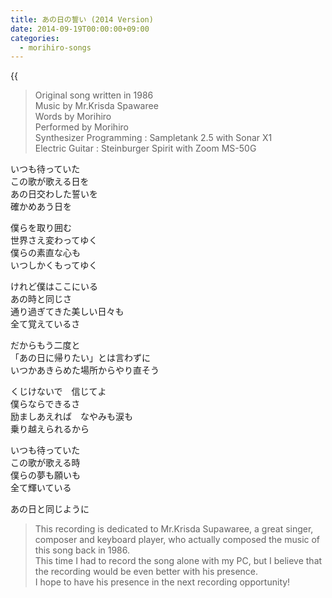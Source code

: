 ```yaml
---
title: あの日の誓い (2014 Version)
date: 2014-09-19T00:00:00+09:00
categories:
  - morihiro-songs
---
```

{{<audio anohino-chikai>}}

>Original song written in 1986  
>Music by Mr.Krisda Spawaree  
>Words by Morihiro  
>Performed by Morihiro  
>Synthesizer Programming : Sampletank 2.5 with Sonar X1  
>Electric Guitar : Steinburger Spirit with Zoom MS-50G  

いつも待っていた  
この歌が歌える日を  
あの日交わした誓いを  
確かめあう日を  

僕らを取り囲む  
世界さえ変わってゆく  
僕らの素直な心も  
いつしかくもってゆく  

けれど僕はここにいる  
あの時と同じさ  
通り過ぎてきた美しい日々も  
全て覚えているさ  

だからもう二度と  
「あの日に帰りたい」とは言わずに  
いつかあきらめた場所からやり直そう  

くじけないで　信じてよ  
僕らならできるさ  
励ましあえれば　なやみも涙も  
乗り越えられるから  

いつも待っていた  
この歌が歌える時  
僕らの夢も願いも  
全て輝いている  

あの日と同じように  

> This recording is dedicated to Mr.Krisda Supawaree, a great singer, composer and keyboard player, who actually composed the music of this song back in 1986.  
> This time I had to record the song alone with my PC, but I believe that the recording would be even better with his presence.  
> I hope to have his presence in the next recording opportunity!  